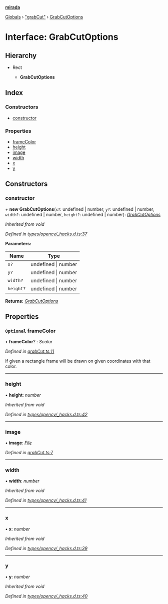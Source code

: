 **[mirada](../README.md)**

[Globals](../README.md) › ["grabCut"](../modules/_grabcut_.md) › [GrabCutOptions](_grabcut_.grabcutoptions.md)

# Interface: GrabCutOptions

## Hierarchy

* Rect

  * **GrabCutOptions**

## Index

### Constructors

* [constructor](_grabcut_.grabcutoptions.md#constructor)

### Properties

* [frameColor](_grabcut_.grabcutoptions.md#optional-framecolor)
* [height](_grabcut_.grabcutoptions.md#height)
* [image](_grabcut_.grabcutoptions.md#image)
* [width](_grabcut_.grabcutoptions.md#width)
* [x](_grabcut_.grabcutoptions.md#x)
* [y](_grabcut_.grabcutoptions.md#y)

## Constructors

###  constructor

\+ **new GrabCutOptions**(`x?`: undefined | number, `y?`: undefined | number, `width?`: undefined | number, `height?`: undefined | number): *[GrabCutOptions](_grabcut_.grabcutoptions.md)*

*Inherited from void*

*Defined in [types/opencv/_hacks.d.ts:37](https://github.com/cancerberoSgx/mirada/blob/19d9b36/mirada/src/types/opencv/_hacks.d.ts#L37)*

**Parameters:**

Name | Type |
------ | ------ |
`x?` | undefined \| number |
`y?` | undefined \| number |
`width?` | undefined \| number |
`height?` | undefined \| number |

**Returns:** *[GrabCutOptions](_grabcut_.grabcutoptions.md)*

## Properties

### `Optional` frameColor

• **frameColor**? : *Scalar*

*Defined in [grabCut.ts:11](https://github.com/cancerberoSgx/mirada/blob/19d9b36/mirada/src/grabCut.ts#L11)*

If given a rectangle frame will be drawn on given coordinates with that color.

___

###  height

• **height**: *number*

*Inherited from void*

*Defined in [types/opencv/_hacks.d.ts:42](https://github.com/cancerberoSgx/mirada/blob/19d9b36/mirada/src/types/opencv/_hacks.d.ts#L42)*

___

###  image

• **image**: *[File](../classes/_file_.file.md)*

*Defined in [grabCut.ts:7](https://github.com/cancerberoSgx/mirada/blob/19d9b36/mirada/src/grabCut.ts#L7)*

___

###  width

• **width**: *number*

*Inherited from void*

*Defined in [types/opencv/_hacks.d.ts:41](https://github.com/cancerberoSgx/mirada/blob/19d9b36/mirada/src/types/opencv/_hacks.d.ts#L41)*

___

###  x

• **x**: *number*

*Inherited from void*

*Defined in [types/opencv/_hacks.d.ts:39](https://github.com/cancerberoSgx/mirada/blob/19d9b36/mirada/src/types/opencv/_hacks.d.ts#L39)*

___

###  y

• **y**: *number*

*Inherited from void*

*Defined in [types/opencv/_hacks.d.ts:40](https://github.com/cancerberoSgx/mirada/blob/19d9b36/mirada/src/types/opencv/_hacks.d.ts#L40)*